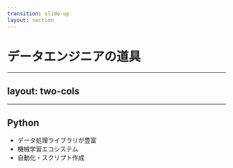 ```yaml
---
transition: slide-up
layout: section
---
```


# データエンジニアの道具

---
layout: two-cols
---


<template v-slot:default>

## SQL

- データ変換の基本言語
- 宣言的なクエリ言語
- どのプラットフォームでも共通

</template>
<template v-slot:right>
<a href="https://www.reddit.com/r/ProgrammerHumor/comments/wuu689/the_sql_iceberg/?tl=ja#lightbox" target="_blank" rel="noopener">
<img src="https://i.redd.it/n412kvw9r9j91.png" alt="SQL Iceberg meme" class="w-84" />
</a>
</template>

---

## Python

<v-clicks>

- データ処理ライブラリが豊富
- 機械学習エコシステム
- 自動化・スクリプト作成

</v-clicks>